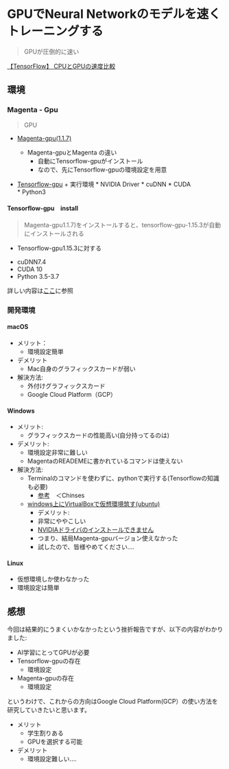 

# GPUでNeural Networkのモデルを速くトレーニングする
> GPUが圧倒的に速い

[【TensorFlow】 CPUとGPUの速度比較](https://qiita.com/yosshi4486/items/1ff037bd1455a64d6d05)

## 環境

### Magenta - Gpu
> GPU

- [Magenta-gpu(1.1.7)](https://pypi.org/project/magenta-gpu/)
  + Magenta-gpuとMagenta の違い
    * 自動にTensorflow-gpuがインストール
    * なので、先にTensorflow-gpuの環境設定を用意

- [Tensorflow-gpu](https://www.tensorflow.org/install/gpu)
      + 実行環境
        * NVIDIA Driver
        * cuDNN
        * CUDA  
        * Python3


#### Tensorflow-gpu　install
> Magenta-gpu1.1.7)をインストールすると、tensorflow-gpu-1.15.3が自動にインストールされる

- Tensorflow-gpu1.15.3に対する
 + cuDNN7.4
 + CUDA 10
 + Python 3.5-3.7

 詳しい内容は[ここ](https://www.tensorflow.org/install/source_windows#gpu)に参照


### 開発環境

#### macOS  
- メリット：
  + 環境設定簡単
- デメリット
  + Mac自身のグラフィックスカードが弱い
- 解決方法:
  + 外付けグラフィックスカード
  + Google Cloud Platform（GCP）

#### Windows
- メリット:
  + グラフィックスカードの性能高い(自分持ってるのは)
- デメリット:
  + 環境設定非常に難しい
  + MagentaのREADEMEに書かれているコマンドは使えない
- 解決方法:
  + Terminalのコマンドを使わずに、pythonで実行する(Tensorflowの知識も必要)
    * [参考](https://blog.csdn.net/weixin_38090501/article/details/90524647)　＜Chinses
  + [windows上にVirtualBoxで仮想環境筑す(ubuntu)](https://www.youtube.com/watch?v=JgurvumloHk)
    * デメリット:
    * 非常にややこしい
    * [NVIDIAドライバのインストールできません](https://qiita.com/yh0sh/items/957a074f3e54744c4161)
    * つまり、結局Magenta-gpuバージョン使えなかった
    * 試したので、皆様やめてください....

#### Linux

- 仮想環境しか使わなかった
- 環境設定は簡単

## 感想

今回は結果的にうまくいかなかったという挫折報告ですが、以下の内容がわかりました:

- AI学習にとってGPUが必要
- Tensorflow-gpuの存在
  * 環境設定
- Magenta-gpuの存在
  * 環境設定


というわけで、これからの方向はGoogle Cloud Platform(GCP）の使い方法を研究していきたいと思います。

- メリット
  + 学生割りある
  + GPUを選択する可能
- デメリット
  + 環境設定難しい....
